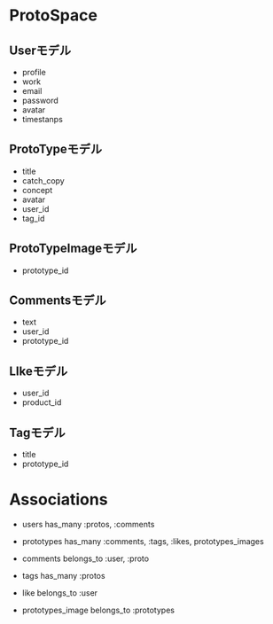 # ProtoSpace

## Userモデル
  - profile
  - work
  - email
  - password
  - avatar
  - timestanps

## ProtoTypeモデル
  - title
  - catch_copy
  - concept
  - avatar
  - user_id
  - tag_id

## ProtoTypeImageモデル
  - prototype_id

## Commentsモデル
  - text
  - user_id
  - prototype_id

## LIkeモデル
  - user_id
  - product_id

## Tagモデル
  - title
  - prototype_id

# Associations

- users has_many :protos, :comments

- prototypes has_many :comments, :tags, :likes, prototypes_images

- comments belongs_to :user, :proto

- tags has_many :protos

- like belongs_to  :user

- prototypes_image belongs_to :prototypes
